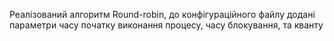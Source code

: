 Реалізований алгоритм Round-robin, до конфігураційного файлу додані параметри часу початку виконання процесу, часу блокування, та кванту
